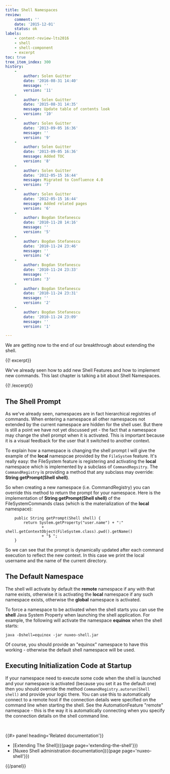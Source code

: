 ```yaml
---
title: Shell Namespaces
review:
    comment: ''
    date: '2015-12-01'
    status: ok
labels:
    - content-review-lts2016
    - shell
    - shell-component
    - excerpt
toc: true
tree_item_index: 300
history:
    -
        author: Solen Guitter
        date: '2016-08-31 14:40'
        message: ''
        version: '11'
    -
        author: Solen Guitter
        date: '2015-08-31 14:35'
        message: Update table of contents look
        version: '10'
    -
        author: Solen Guitter
        date: '2013-09-05 16:36'
        message: ''
        version: '9'
    -
        author: Solen Guitter
        date: '2013-09-05 16:36'
        message: Added TOC
        version: '8'
    -
        author: Solen Guitter
        date: '2012-05-15 16:44'
        message: Migrated to Confluence 4.0
        version: '7'
    -
        author: Solen Guitter
        date: '2012-05-15 16:44'
        message: Added related pages
        version: '6'
    -
        author: Bogdan Stefanescu
        date: '2010-11-28 14:16'
        message: ''
        version: '5'
    -
        author: Bogdan Stefanescu
        date: '2010-11-24 23:46'
        message: ''
        version: '4'
    -
        author: Bogdan Stefanescu
        date: '2010-11-24 23:33'
        message: ''
        version: '3'
    -
        author: Bogdan Stefanescu
        date: '2010-11-24 23:31'
        message: ''
        version: '2'
    -
        author: Bogdan Stefanescu
        date: '2010-11-24 23:09'
        message: ''
        version: '1'

---
```

We are getting now to the end of our breakthrough about extending the shell.

{{! excerpt}}

We've already seen how to add new Shell Features and how to implement new commands. This last chapter is talking a bit about Shell Namespaces.

{{! /excerpt}}

## The Shell Prompt

As we've already seen, namespaces are in fact hierarchical registries of commands. When entering a namespace all other namespaces not extended by the current namespace are hidden for the shell user. But there is still a point we have not yet discussed yet - the fact that a namespace may change the shell prompt when it is activated. This is important because it is a visual feedback for the user that it switched to another context.

To explain how a namespace is changing the shell prompt I will give the example of the **local** namespcae provided by the `FileSystem` feature. It's really easy: the FileSystem feature is registering and activating the **local** namespace which is implemented by a subclass of `CommandRegsitry`. The `CommandRegistry` is providing a method that any subclass may override: **String getPrompt(Shell shell)**.

So when creating a new namespace (i.e. CommandRegistry) you can override this method to return the prompt for your namespace.
Here is the implementation of **String getPrompt(Shell shell)** of the FileSystemCommands class (which is the materialization of the **local** namespace):

```
    public String getPrompt(Shell shell) {
        return System.getProperty("user.name") + ":"
                + shell.getContextObject(FileSystem.class).pwd().getName()
                + "$ ";
    }

```

So we can see that the prompt is dynamically updated after each command execution to reflect the new context. In this case we print the local username and the name of the current directory.

## The Default Namespace

The shell will activate by default the **remote** namespace if any with that name exists, otherwise it is activating the **local** namespace if any such namespace exists, otherwise the **global** namespace is activated.

To force a namespace to be activated when the shell starts you can use the **shell** Java System Property when launching the shell application. For example, the following will activate the namespace **equinox** when the shell starts:

```
java -Dshell=equinox -jar nuxeo-shell.jar

```

Of course, you should provide an "equinox" namespace to have this working - otherwise the default shell namespace will be used.

## Executing Initialization Code at Startup

If your namespace need to execute some code when the shell is launched and your namespace is activated (because you set it as the default one) then you should override the method `CommandRegistry.autorun(Shell shell)` and provide your logic there. You can use this to automatically connect to a remote host if the connection details were specified on the command line when starting the shell. See the AutomationFeature "remote" namespace - this is the way it is automatically connecting when you specify the connection details on the shell command line.

&nbsp;

<div class="row" data-equalizer data-equalize-on="medium"><div class="column medium-6">{{#> panel heading='Related documentation'}}

*   [Extending The Shell]({{page page='extending-the-shell'}})
*   [Nuxeo Shell administration documentation]({{page page='nuxeo-shell'}})

{{/panel}}</div><div class="column medium-6">

&nbsp;

</div></div>
